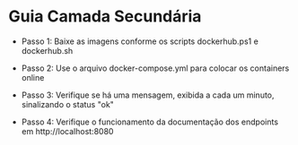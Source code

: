 # Guia Camada Secundária

* Passo 1: Baixe as imagens conforme os scripts dockerhub.ps1 e dockerhub.sh

* Passo 2: Use o arquivo docker-compose.yml para colocar os containers online

* Passo 3: Verifique se há uma mensagem, exibida a cada um minuto, sinalizando o status "ok"

* Passo 4: Verifique o funcionamento da documentação dos endpoints em http://localhost:8080